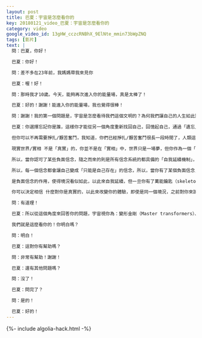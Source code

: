 ```yaml
---
layout: post
title: 巴夏：宇宙是怎麼看你的
key: 20180121_video_巴夏：宇宙是怎麼看你的
category: video
google_video_id: 13gHW_cczcRNBhX_9ElNte_mmin73bWpZNQ
tags: [影片]
text: |
  問：巴夏，你好！

  巴夏：你好！

  問：差不多在23年前，我媽媽帶我來見你

  巴夏：喔！好！

  問：那時我才10歲。今天，能夠再次進入你的能量場，真是太棒了！

  巴夏：好的！謝謝！能進入你的能量場，我也覺得很棒！

  問：謝謝！我的第一個問題是，宇宙是怎麼看待我們這個文明的？為何我們讓自己的人生如此艱難？為什麼我們會做出這樣的選擇？

  巴夏：你選擇忘記你是誰，這樣你才能從另一個角度重新找回自己，回憶起自己，通過「遺忘」，你才能夠吸納負面定義/認定/信念，因為你的人生課題是「轉化二元對立」，化黑暗為光明，化限制為自由，化負面為正面，這就是你現階段所經歷的過程

  但你可以不再需要掙扎/艱苦奮鬥，我知道，你們已經掙扎/艱苦奮鬥很長一段時間了，人類這個物種，不理解「現實世界是你們意識的投射」很長時間了

  現實世界/實相 不是「真實」的，你並不是在「實相」中，世界只是一場夢，但你作為一個「人」，吸納了某些理念、信念，以及某些定義，這使得你能夠「實實在在」地體驗一些事物

  所以，當你認可了某些負面信念，隨之而來的則是所有信念系統的都具備的「自我延續機制」，這使得一種信念「看似」難以改變成 另一種信念，因為，信念系統若不具備「自我強化機制」，你馬上就會看穿這個信念，知道它只是幻相

  所以，每一個信念都會讓自己變成「只能是自己存在」的信念，所以，當你有了某個負面信念，這個信念就會不斷自我強化，使得不被輕易改變，但這並不意味，境況是與身俱來難以改變的

  是負面信念的作用，使得境況看似如此，以此來自我延續，但一旦你有了萬能鑰匙（skeleton key），一旦你真的理解一切都是你相信某些為「真」而產生的結果，是你的「相信」決定了你在實相中的體驗，這樣，你就可以通過提醒自己「這只是個信念，不是真實的」，使這個信念「中性化」

  你可以決定相信 什麼對你是真實的，以此來改變你的體驗，即使是同一個境況，之前對你來說還是負面的，一旦你視此境況為「中性」，並賦予其正面意義，你便能從中收穫正面效果，不論他人在此境況中的意圖為何，不論此境況當初是如何產生的，有道理嗎？

  問：有道理！

  巴夏：所以從這個角度來回答你的問題，宇宙視你為：變形金剛（Master transformers）、大師級的學生（A master class），非常強大的人，有著非常強大、勇敢的靈魂，知道自己足夠強大，勇敢地進入一個「完完全全忘記自己真實身份」的世界，即使淹沒在負面「定義」與負面體驗中，仍能找到通往光的道路，這只有足夠強大的人，才能做得到！所以你可不是在幼兒園裡，你是在研究所（大師課堂）

  我們就是這麼看你的！你明白嗎？

  問：明白！

  巴夏：這對你有幫助嗎？

  問：非常有幫助！謝謝！

  巴夏：還有其他問題嗎？

  問：沒了！

  巴夏：問完了？

  問：是的！

  巴夏：好的！
---
```


{%- include algolia-hack.html -%}
